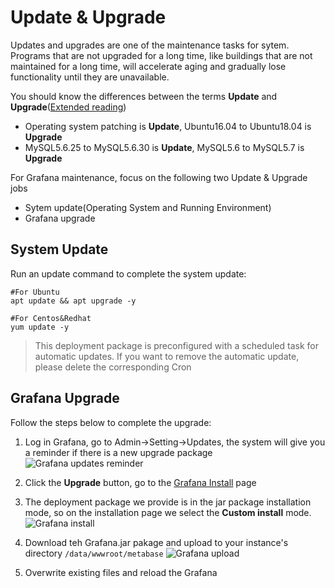 # Update & Upgrade

Updates and upgrades are one of the maintenance tasks for sytem. Programs that are not upgraded for a long time, like buildings that are not maintained for a long time, will accelerate aging and gradually lose functionality until they are unavailable.

You should know the differences between the terms **Update** and **Upgrade**([Extended reading](https://support.websoft9.com/docs/faq/tech-upgrade.html#update-vs-upgrade))
- Operating system patching is **Update**, Ubuntu16.04 to Ubuntu18.04 is **Upgrade**
- MySQL5.6.25 to MySQL5.6.30 is **Update**, MySQL5.6 to MySQL5.7 is **Upgrade**

For Grafana maintenance, focus on the following two Update & Upgrade jobs

- Sytem update(Operating System and Running Environment) 
- Grafana upgrade 

## System Update

Run an update command to complete the system update:

``` shell
#For Ubuntu
apt update && apt upgrade -y

#For Centos&Redhat
yum update -y
```
> This deployment package is preconfigured with a scheduled task for automatic updates. If you want to remove the automatic update, please delete the corresponding Cron

## Grafana Upgrade

Follow the steps below to complete the upgrade:

1. Log in Grafana, go to Admin->Setting->Updates, the system will give you a reminder if there is a new upgrade package
![Grafana updates reminder](https://libs.websoft9.com/Websoft9/DocsPicture/en/metabase/metabase-updatereminder-websoft9.png)

2. Click the **Upgrade** button, go to the [Grafana Install](https://metabase.com/start/) page

3. The deployment package we provide is in the jar package installation mode, so on the installation page we select the **Custom install** mode.
![Grafana install](https://libs.websoft9.com/Websoft9/DocsPicture/zh/metabase/metabase-updatedl-websoft9.png)

3. Download teh Grafana.jar pakage and upload to your instance's directory `/data/wwwroot/metabase`
![Grafana upload](https://libs.websoft9.com/Websoft9/DocsPicture/zh/metabase/metabase-updatereplace-websoft9.png)

4. Overwrite existing files and reload the Grafana